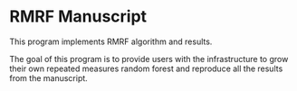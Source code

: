 # RMRF Manuscript

This program implements RMRF algorithm and results.

The goal of this program is to provide users with the infrastructure to grow their
own repeated measures random forest and reproduce all the results from the manuscript.
